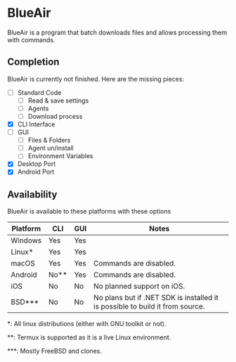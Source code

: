 # BlueAir

BlueAir is a program that batch downloads files and allows processing them with commands.

## Completion

BlueAir is currently not finished. Here are the missing pieces:

- [ ] Standard Code
    - [ ] Read & save settings
    - [ ] Agents
    - [ ] Download process
- [X] CLI Interface
- [ ] GUI
    - [ ] Files & Folders
    - [ ] Agent un/install
    - [ ] Environment Variables
- [X] Desktop Port
- [X] Android Port

## Availability

BlueAir is available to these platforms with these options

| Platform  | CLI    | GUI | Notes                                                                         |
|-----------|--------|-----|-------------------------------------------------------------------------------|
| Windows   | Yes    | Yes |                                                                               |
| Linux\*   | Yes    | Yes |                                                                               |
| macOS     | Yes    | Yes | Commands are disabled.                                                        |
| Android   | No\*\* | Yes | Commands are disabled.                                                        |
| iOS       | No     | No  | No planned support on iOS.                                                    |
| BSD\*\*\* | No     | No  | No plans but if .NET SDK is installed it is possible to build it from source. |

\*: All linux distributions (either with GNU toolkit or not).

\*\*: Termux is supported as it is a live Linux environment.

\*\*\*: Mostly FreeBSD and clones.